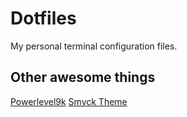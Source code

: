 # Dotfiles

My personal terminal configuration files.

## Other awesome things

[Powerlevel9k](https://github.com/bhilburn/powerlevel9k)
[Smyck Theme](http://color.smyck.org)
